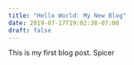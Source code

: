 ```yaml
---
title: "Hello World: My New Blog"
date: 2019-07-17T19:02:38-07:00
draft: false
---
```


This is my first blog post. Spicer
